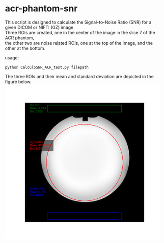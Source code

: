 # acr-phantom-snr

This script is designed to calculate the Signal-to-Noise Ratio (SNR) for a given DICOM or NIFTI (GZ) image. \
Three ROIs are created, one in the center of the image in the slice 7 of the ACR phantom, \
the other two are noise related ROIs, one at the top of the image, and the other at the bottom.

usage: 

```
python CalculoSNR_ACR_test.py filepath

```
The three ROIs and their mean and standard deviation are depicted in the figure below.
![Phantom ACR](https://github.com/icaroafoliveira/acr-phantom-snr/blob/main/ACR_phantomROIs.png)
